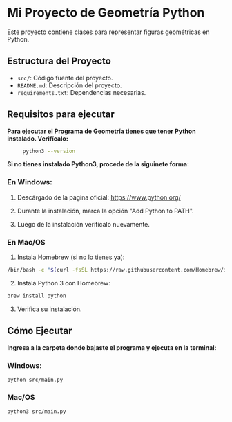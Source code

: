 # Mi Proyecto de Geometría Python


Este proyecto contiene clases para representar figuras geométricas en Python.

## Estructura del Proyecto

- `src/`: Código fuente del proyecto.
- `README.md`: Descripción del proyecto.
- `requirements.txt`: Dependencias necesarias.

## Requisitos para ejecutar
**Para ejecutar el Programa de Geometría tienes que tener Python instalado. Verifícalo:**

```bash
     python3 --version
```

**Si no tienes instalado Python3, procede de la siguinete forma:**

### En Windows:

1. Descárgado de la página oficial:
https://www.python.org/

2. Durante la instalación, marca la opción "Add Python to PATH". 

3. Luego de la instalación verifícalo nuevamente.

### En Mac/OS

1. Instala Homebrew (si no lo tienes ya):

```bash
/bin/bash -c "$(curl -fsSL https://raw.githubusercontent.com/Homebrew/install/HEAD/install.sh)"
```

2. Instala Python 3 con Homebrew:

```bash
brew install python
```

3. Verifica su instalación.

## Cómo Ejecutar

**Ingresa a la carpeta donde bajaste el programa y ejecuta en la terminal:**

### Windows:

```
python src/main.py
```

### Mac/OS

```
python3 src/main.py
```

